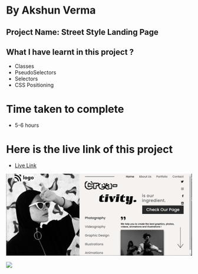 # By Akshun Verma

## Project Name: Street Style Landing Page

## What I have learnt in this project ?
  - Classes
  - PseudoSelectors
  - Selectors
  - CSS Positioning

# Time taken to complete
- 5-6 hours

# Here is the live link of this project
- [Live Link](https://project14-ineuron45.netlify.app/)

![image](images/project14.png)





![](https://img.shields.io/badge/HTML5-CSS3-orange)
